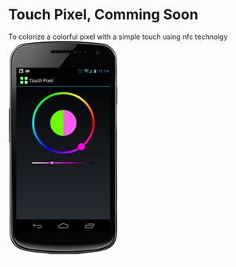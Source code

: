 Touch Pixel, Comming Soon
=========================

To colorize a colorful pixel with a simple touch using nfc technolgy
![preview](img/preview.png)
